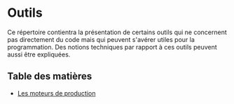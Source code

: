 ﻿# Outils

Ce répertoire contientra la présentation de certains outils qui ne concernent pas directement du code mais qui peuvent s'avérer utiles pour la programmation. Des notions techniques par rapport à ces outils peuvent aussi être expliquées.

## Table des matières

- [Les moteurs de production](moteurs_de_production/fr/MOTEURS_DE_PRODUCTION.md)
